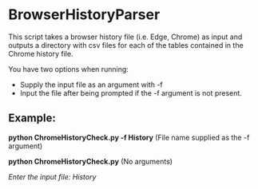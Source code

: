 # BrowserHistoryParser

This script takes a browser history file (i.e. Edge, Chrome) as input and outputs a directory with csv files for each of the tables contained in the Chrome history file.

You have two options when running: 
- Supply the input file as an argument with -f
- Input the file after being prompted if the -f argument is not present.


**Example:**
-----------------------------

**python ChromeHistoryCheck.py -f History** (File name supplied as the -f argument)


**python ChromeHistoryCheck.py** (No arguments)

_Enter the input file:_
_History_
